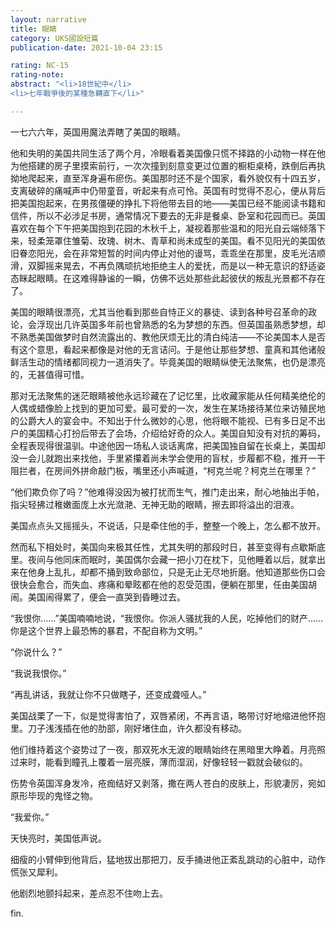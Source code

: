 ```yaml
---
layout: narrative
title: 眼睛
category: UKS國設短篇
publication-date: 2021-10-04 23:15

rating: NC-15
rating-note:
abstract: "<li>18世紀中</li>
<li>七年戰爭後的某種急轉直下</li>"

---
```


一七六六年，英国用魔法弄瞎了美国的眼睛。

他和失明的美国共同生活了两个月，冷眼看着美国像只慌不择路的小动物一样在他为他搭建的房子里摸索前行，一次次撞到刻意变更过位置的橱柜桌椅，跌倒后再执拗地爬起来，直至浑身遍布瘀伤。美国那时还不是个国家，看外貌仅有十四五岁，支离破碎的痛喊声中仍带童音，听起来有点可怜。英国有时觉得不忍心，便从背后把美国抱起来，在男孩僵硬的挣扎下将他带去目的地——美国已经不能阅读书籍和信件，所以不必涉足书房，通常情况下要去的无非是餐桌、卧室和花园而已。英国喜欢在每个下午把美国抱到花园的木秋千上，凝视着那些温和的阳光自云端倾落下来，轻柔笼罩住雏菊、玫瑰、树木、青草和尚未成型的美国。看不见阳光的美国依旧眷恋阳光，会在非常短暂的时间内停止对他的谩骂，乖乖坐在那里，皮毛光洁顺滑，双脚摇来晃去，不再负隅顽抗地拒绝主人的爱抚，而是以一种无意识的舒适姿态眯起眼睛。在这难得静谧的一瞬，仿佛不远处那些此起彼伏的叛乱光景都不存在了。

美国的眼睛很漂亮，尤其当他看到那些自恃正义的暴徒、读到各种号召革命的政论，会浮现出几许英国多年前也曾熟悉的名为梦想的东西。但英国虽熟悉梦想，却不熟悉美国做梦时自然流露出的、教他厌烦无比的清白纯洁——不论美国本人是否有这个意思，看起来都像是对他的无言诘问。于是他让那些梦想、童真和其他诸般鲜活生动的情绪都同视力一道消失了。毕竟美国的眼睛纵使无法聚焦，也仍是漂亮的，无甚值得可惜。

那对无法聚焦的迷茫眼睛被他永远珍藏在了记忆里，比收藏家能从任何精美绝伦的人偶或蜡像脸上找到的更加可爱。最可爱的一次，发生在某场接待某位来访殖民地的公爵大人的宴会中。不知出于什么微妙的心思，他将眼不能视、已有多日足不出户的美国精心打扮后带去了会场，介绍给好奇的众人。美国自知没有对抗的筹码，全程表现得很温驯。中途他因一场私人谈话离席，把美国独自留在长桌上，美国却没一会儿就跑出来找他，手里紧攥着尚未学会使用的盲杖，步履都不稳，推开一干阻拦者，在房间外拼命敲门板，嘴里还小声喊道，“柯克兰呢？柯克兰在哪里？”

“他们欺负你了吗？”他难得没因为被打扰而生气，推门走出来，耐心地抽出手帕，指尖轻拂过稚嫩面庞上水光潋滟、无神无助的眼睛，擦去即将溢出的泪液。

美国点点头又摇摇头，不说话，只是牵住他的手，整整一个晚上，怎么都不放开。

然而私下相处时，美国向来极其任性，尤其失明的那段时日，甚至变得有点歇斯底里。夜间与他同床而眠时，美国偶尔会藏一把小刀在枕下，见他睡着以后，就拿出来在他身上乱扎，却都不捅到致命部位，只是无止无尽地折磨。他知道那些伤口会很快会愈合，而失血、疼痛和晕眩都在他的忍受范围，便躺在那里，任由美国胡闹。美国闹得累了，便会一直哭到昏睡过去。

“我恨你……”美国喃喃地说，“我恨你。你派人骚扰我的人民，吃掉他们的财产……你是这个世界上最恐怖的暴君，不配自称为文明。”

“你说什么？”

“我说我恨你。”

“再乱讲话，我就让你不只做瞎子，还变成聋哑人。”

美国战栗了一下，似是觉得害怕了，双唇紧闭，不再言语，略带讨好地缩进他怀抱里。刀子浅浅插在他的肋部，刚好堵住血，许久都没有移动。

他们维持着这个姿势过了一夜，那双死水无波的眼睛始终在黑暗里大睁着。月亮照过来时，能看到瞳孔上覆着一层亮膜，薄而湿润，好像轻轻一戳就会破似的。

伤势令英国浑身发冷，疮痂结好又剥落，撒在两人苍白的皮肤上，形貌凄厉，宛如原形毕现的鬼怪之物。

“我爱你。”

天快亮时，美国低声说。

细瘦的小臂伸到他背后，猛地拔出那把刀，反手捅进他正紊乱跳动的心脏中，动作慌张又犀利。

他剧烈地颤抖起来，差点忍不住吻上去。

fin.
